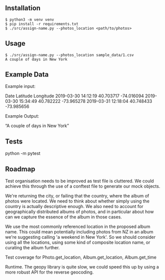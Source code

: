 ## Installation

```console
$ python3 -m venv venv
$ pip install -r requirements.txt
$ ./src/assign-name.py --photos_location <path/to/photos>
```

## Usage

```console
$ ./src/assign-name.py --photos_location sample_data/1.csv
A couple of days in New York
```

## Example Data

Example input:

Date                Latitude   Longitude
2019-03-30 14:12:19 40.703717 -74.016094
2019-03-30 15:34:49 40.782222 -73.965278
2019-03-31 12:18:04 40.748433 -73.985656

Example Output:

“A couple of days in New York”


## Tests

python -m pytest

## Roadmap

Test organisation needs to be improved as test file is cluttered. We could
achieve this through the use of a conftest file to generate our mock objects.

We're returning the city, or failing that the country, where the album of
photos were located. We need to think about whether simply using the country is
actually descriptive enough. We also need to account for geographically
distributed albums of photos, and in particular about how can we capture the
essence of the album in those cases.

We use the most commonly referenced location in the proposed album name. This
could mean potentially including photos from NZ in an album we're suggesting
calling 'a weekend in New York'. So we should consider using all the locations,
using some kind of composite location name, or curating the album further.

Test coverage for Photo.get_location, Album.get_location, Album.get_time

Runtime. The geopy library is quite slow, we could speed this up by using a
more robust API for the reverse geocoding.

